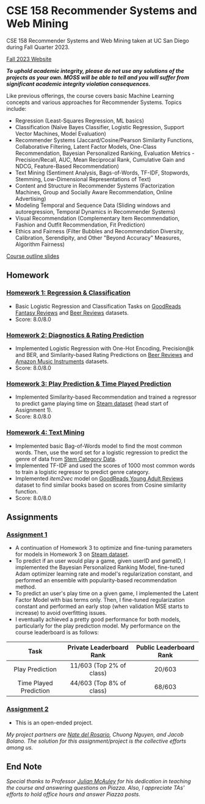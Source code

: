 # CSE 158 Recommender Systems and Web Mining

CSE 158 Recommender Systems and Web Mining taken at UC San Diego during Fall Quarter 2023.

[Fall 2023 Website](https://cseweb.ucsd.edu/classes/fa23/cse258-a/)

***To uphold academic integrity, please do not use any solutions of the projects as your own. MOSS will be able to tell and you will suffer from significant academic integrity violation consequences.***

Like previous offerings, the course covers basic Machine Learning concepts and various approaches for Recommender Systems. Topics include:
* Regression (Least-Squares Regression, ML basics)
* Classification (Naïve Bayes Classifier, Logistic Regression, Support Vector Machines, Model Evaluation)
*  Recommender Systems (Jaccard/Cosine/Pearson Similarity Functions, Collaborative Filtering, Latent Factor Models, One-Class Recommendation, Bayesian Personalized Ranking, Evaluation Metrics - Precision/Recall, AUC, Mean Reciprocal Rank, Cumulative Gain and NDCG, Feature-Based Recommendation)
* Text Mining (Sentiment Analysis, Bags-of-Words, TF-IDF, Stopwords, Stemming, Low-Dimensional Representations of Text)
* Content and Structure in Recommender Systems (Factorization Machines, Group and Socially Aware Recommendation, Online Advertising)
* Modeling Temporal and Sequence Data (Sliding windows and autoregression, Temporal Dynamics in Recommender Systems)
* Visual Recommendation (Complementary Item Recommendation, Fashion and Outfit Recommendation, Fit Prediction)
* Ethics and Fairness (Filter Bubbles and Recommendation Diversity, Calibration, Serendipity, and Other "Beyond Accuracy" Measures, Algorithm Fairness)

[Course outline slides](https://cseweb.ucsd.edu/classes/fa23/cse258-a/slides/intro_outline.pdf)

## Homework

### [Homework 1: Regression & Classification](https://cseweb.ucsd.edu/classes/fa23/cse258-a/files/homework1.pdf)
- Basic Logistic Regression and Classification Tasks on [GoodReads Fantasy Reviews](https://cseweb.ucsd.edu/classes/fa23/cse258-a/data/fantasy_10000.json.gz) and [Beer Reviews](https://cseweb.ucsd.edu/classes/fa23/cse258-a/data/beer_50000.json) datasets.
- Score: 8.0/8.0

### [Homework 2: Diagnostics & Rating Prediction](https://cseweb.ucsd.edu/classes/fa23/cse258-a/files/homework2.pdf)
- Implemented Logistic Regression with One-Hot Encoding, Precision@k and BER, and Similarity-based Rating Predictions on [Beer Reviews](https://cseweb.ucsd.edu/classes/fa23/cse258-a/data/beer_50000.json) and [Amazon Music Instruments](https://cseweb.ucsd.edu/classes/fa23/cse258-a/data/amazon_reviews_us_Musical_Instruments_v1_00.tsv.gz) datasets.
- Score: 8.0/8.0

### [Homework 3: Play Prediction & Time Played Prediction](https://cseweb.ucsd.edu/classes/fa23/cse258-a/files/homework3.pdf)
- Implemented Similarity-based Recommendation and trained a regressor to predict game playing time on [Steam dataset](https://cseweb.ucsd.edu/classes/fa23/cse258-a/files/assignment1.tar.gz) (head start of Assignment 1).
- Score: 8.0/8.0

### [Homework 4: Text Mining](https://cseweb.ucsd.edu/classes/fa23/cse258-a/files/homework4.pdf)
- Implemented basic Bag-of-Words model to find the most common words. Then, use the word set for a logistic regression to predict the genre of data from [Stem Category Data](https://cseweb.ucsd.edu/classes/fa23/cse258-a/data/steam_category.json.gz).
- Implemented TF-IDF and used the scores of 1000 most common words to train a logistic regressor to predict genre category.
- Implemented *item2vec* model on [GoodReads Young Adult Reviews](https://cseweb.ucsd.edu/classes/fa23/cse258-a/data/young_adult_20000.json.gz) dataset to find similar books based on scores from Cosine similarity function.
- Score: 8.0/8.0


## Assignments

### [Assignment 1](https://cseweb.ucsd.edu/classes/fa23/cse258-a/files/assignment1.pdf)
- A continuation of Homework 3 to optimize and fine-tuning parameters for models in Homework 3 on [Steam dataset](https://cseweb.ucsd.edu/classes/fa23/cse258-a/files/assignment1.tar.gz). 
- To predict if an user would play a game, given userID and gameID, I implemented the Bayesian Personalized Ranking Model, fine-tuned Adam optimizer learning rate and model's regularization constant, and performed an ensemble with popularity-based recommendation method.
- To predict an user's play time on a given game, I implemented the Latent Factor Model with bias terms only. Then, I fine-tuned regularization constant and performed an early stop (when validation MSE starts to increase) to avoid overfitting issues.
- I eventually achieved a pretty good performance for both models, particularly for the play prediction model. My performance on the course leaderboard is as follows: 

|          Task          |  Private Leaderboard Rank    |   Public Leaderboard Rank    | 
| :--------------------: |  :----------------------:    |  :----------------------:    |
|    Play Prediction     | 11/603 (Top 2% of class)     |            20/603            |
| Time Played Prediction | 44/603 (Top 8% of class)     |            68/603            | 

### [Assignment 2](https://cseweb.ucsd.edu/classes/fa23/cse258-a/files/assignment2.pdf)
- This is an open-ended project.

*My project partners are [Nate del Rosario](https://github.com/natdosan), Chuong Nguyen, and Jacob Bolano. The solution for this assignment/project is the collective efforts among us.*

## End Note
*Special thanks to Professor [Julian McAuley](https://cseweb.ucsd.edu/~jmcauley/) for his dedication in teaching the course and answering questions on Piazza. Also, I appreciate TAs' efforts to hold office hours and answer Piazza posts.*